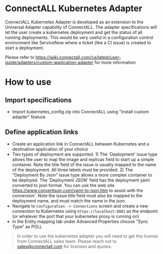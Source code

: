 # ConnectALL Kubernetes Adapter 

ConnectALL Kubernetes Adapter is developed as an extension to the Universal Adapter capability of ConnectALL. The adapter specifications will let the user create a kubernetes deployment and get the status of all running deployments. This would be very useful in a configuration control environment like ServiceNow where a ticket (like a CI issue) is created to start a deployment.

Please refer to https://wiki.connectall.com/ca/latest/user-guide/adapters/custom-application-adapter for more information


# How to use

## Import specifications
* Import kubernetes_config.zip into ConnectALL using "Install custom adapter" feature.

## Define application links
* Create an application link in ConnectALL between Kubernetes and a destination application of your choice
* Two types of deployment are supported. 1) The 'Deployment' issue type allows the user to map the image and replicas field to start up a simple container. Note the title field of the issue is usually mapped to the name of the deployment. All three labels must be provided. 2) The "Deployment By Json" issue type allows a more complex container to be deployed. The 'Deployment JSON' field has the deployment yaml converted to json format. You can use the web site https://www.convertjson.com/yaml-to-json.htm to assist with the conversion'. Note the issue title field must also be mapped to the deployment name, and must match the name in the json.
* Navigate to `Configuration -> Connections` screen and create a new connection to Kubernetes using `https://localhost:8081` as the endpoint (or whatever the port that your kubernetes proxy is running on)
* In the Entity mapping tab under Advanced Properties choose "Sync Type" as POLL

> In order to use the kubernetes adapter you will need to get the license from ConnectALL sales team. Please reach out to sales@connectall.com for licenses and quotes.

